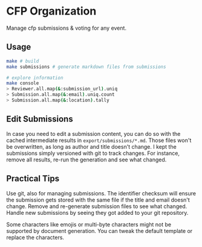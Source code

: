 
# CFP Organization

Manage cfp submissions & voting for any event.

## Usage

```sh
make # build
make submissions # generate markdown files from submissions

# explore information
make console
> Reviewer.all.map(&:submission_url).uniq
> Submission.all.map(&:email).uniq.count
> Submission.all.map(&:location).tally
```

## Edit Submissions

In case you need to edit a submission content, you can do so with the cached
intermediate results in `export/submissions/*.md`. Those files won't be
overwritten, as long as author and title doesn't change. I kept the submissions
simply versioned with git to track changes. For instance, remove all results,
re-run the generation and see what changed.

## Practical Tips

Use git, also for managing submissions. The identifier checksum will ensure the
submission gets stored with the same file if the title and email doesn't
change. Remove and re-generate submission files to see what changed. Handle new
submissions by seeing they got added to your git repository.

Some characters like emojis or multi-byte characters might not be supported by
document generation. You can tweak the default template or replace the
characters.

